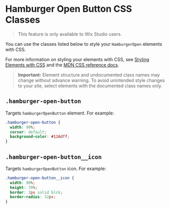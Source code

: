 <!-- This article was published using the Doc Push single-sourcing tool. Any changes to this article MUST be made in the source file. Find it at www.github.com/wix-private/velo-docs.-->

# Hamburger Open Button CSS Classes

> This feature is only available to Wix Studio users.

You can use the classes listed below
to style your `HamburgerOpen` elements with CSS.

For more information on styling your elements with CSS, see
[Styling Elements with CSS]($w/styling-elements-with-css) and the
[MDN CSS reference docs](https://developer.mozilla.org/en-US/docs/Learn/CSS).

<blockquote class="important">

__Important:__
Element structure and undocumented class names
may change without advance warning.
To avoid unintended style changes to your site,
select elements with the documented class names only.

</blockquote>

## `.hamburger-open-button`

Targets `hamburgerOpenButton` element.
For example:

```css
.hamburger-open-button {
  width: 90%;
  cursor: default;
  background-color: #116dff;
}
```

## `.hamburger-open-button__icon `

Targets `hamburgerOpenButton` icon.
For example:

```css
.hamburger-open-button__icon {
  width: 90%;
  height: 70%;
  border: 2px solid blck;
  border-radius: 32px;
}
```
